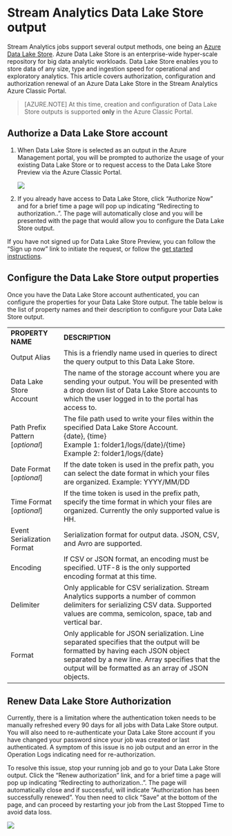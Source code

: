 <properties
	pageTitle="Stream Analytics Data Lake Store Output | Microsoft Azure"
	description="Configuration of authentication and authorization of an Azure Data Lake Store in a Stream Analytics job"
	keywords=""
	services="stream-analytics"
	documentationCenter=""
	authors="jeffstokes72"
	manager="paulettm"
	editor="cgronlun"
/>

<tags
	ms.service="stream-analytics"
	ms.devlang="na"
	ms.topic="article"
	ms.tgt_pltfrm="na"
	ms.workload="big-data"
	ms.date="07/27/2016"
	ms.author="jeffstok"
/>

# Stream Analytics Data Lake Store output

Stream Analytics jobs support several output methods, one being an [Azure Data Lake Store](https://azure.microsoft.com/services/data-lake-store/). Azure Data Lake Store is an enterprise-wide hyper-scale repository for big data analytic workloads. Data Lake Store enables you to store data of any size, type and ingestion speed for operational and exploratory analytics. This article covers authorization, configuration and authorization renewal of an Azure Data Lake Store in the Stream Analytics Azure Classic Portal.

> [AZURE.NOTE] At this time, creation and configuration of Data Lake Store outputs is supported **only** in the Azure Classic Portal.

## Authorize a Data Lake Store account

1.  When Data Lake Store is selected as an output in the Azure Management portal, you will be prompted to authorize the usage of your existing Data Lake Store or to request access to the Data Lake Store Preview via the Azure Classic Portal.

    ![](media/stream-analytics-data-lake-output/stream-analytics-data-lake-output-authorization.jpg)  

2.  If you already have access to Data Lake Store, click “Authorize Now” and for a brief time a page will pop up indicating “Redirecting to authorization..”. The page will automatically close and you will be presented with the page that would allow you to configure the Data Lake Store output.

If you have not signed up for Data Lake Store Preview, you can follow the “Sign up now” link to initiate the request, or follow the [get started instructions](../data-lake-store/data-lake-store-get-started-portal.md).

## Configure the Data Lake Store output properties

Once you have the Data Lake Store account authenticated, you can configure the properties for your Data Lake Store output. The table below is the list of property names and their description to configure your Data Lake Store output.

<table>
<tbody>
<tr>
<td><B>PROPERTY NAME</B></td>
<td><B>DESCRIPTION</B></td>
</tr>
<tr>
<td>Output Alias</td>
<td>This is a friendly name used in queries to direct the query output to this Data Lake Store.</td>
</tr>
<tr>
<td>Data Lake Store Account</td>
<td>The name of the storage account where you are sending your output. You will be presented with a drop down list of Data Lake Store accounts to which the user logged in to the portal has access to.</td>
</tr>
<tr>
<td>Path Prefix Pattern [<I>optional</I>]</td>
<td>The file path used to write your files within the specified Data Lake Store Account. <BR>{date}, {time}<BR>Example 1: folder1/logs/{date}/{time}<BR>Example 2: folder1/logs/{date}</td>
</tr>
<tr>
<td>Date Format [<I>optional</I>]</td>
<td>If the date token is used in the prefix path, you can select the date format in which your files are organized. Example: YYYY/MM/DD</td>
</tr>
<tr>
<td>Time Format [<I>optional</I>]</td>
<td>If the time token is used in the prefix path, specify the time format in which your files are organized. Currently the only supported value is HH.</td>
</tr>
<tr>
<td>Event Serialization Format</td>
<td>Serialization format for output data. JSON, CSV, and Avro are supported.</td>
</tr>
<tr>
<td>Encoding</td>
<td>If CSV or JSON format, an encoding must be specified. UTF-8 is the only supported encoding format at this time.</td>
</tr>
<tr>
<td>Delimiter</td>
<td>Only applicable for CSV serialization. Stream Analytics supports a number of common delimiters for serializing CSV data. Supported values are comma, semicolon, space, tab and vertical bar.</td>
</tr>
<tr>
<td>Format</td>
<td>Only applicable for JSON serialization. Line separated specifies that the output will be formatted by having each JSON object separated by a new line. Array specifies that the output will be formatted as an array of JSON objects.</td>
</tr>
</tbody>
</table>

## Renew Data Lake Store Authorization

Currently, there is a limitation where the authentication token needs to be manually refreshed every 90 days for all jobs with Data Lake Store output. You will also need to re-authenticate your Data Lake Store account if you have changed your password since your job was created or last authenticated. A symptom of this issue is no job output and an error in the Operation Logs indicating need for re-authorization.

To resolve this issue, stop your running job and go to your Data Lake Store output. Click the “Renew authorization” link, and for a brief time a page will pop up indicating “Redirecting to authorization..”. The page will automatically close and if successful, will indicate “Authorization has been successfully renewed”. You then need to click “Save” at the bottom of the page, and can proceed by restarting your job from the Last Stopped Time to avoid data loss.

![](media/stream-analytics-data-lake-output/stream-analytics-data-lake-output-renew-authorization.jpg)